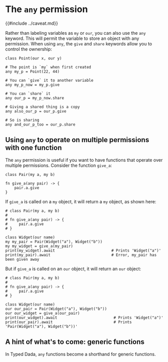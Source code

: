 # The `any` permission

{{#include ../caveat.md}}

Rather than labeling variables as `my` or `our`, you can also use the `any` keyword. This will permit the variable to store an object with any permission. When using `any`, the `give` and `share` keywords allow you to control the ownership:

```
class Point(our x, our y)

# The point is `my` when first created
any my_p = Point(22, 44)

# You can `give` it to another variable
any my_p_now = my_p.give

# You can `share` it
any our_p = my_p_now.share

# Giving a shared thing is a copy
any also_our_p = our_p.give

# So is sharing
any and_our_p_too = our_p.share
```

## Using `any` to operate on multiple permissions with one function

The `any` permission is useful if you want to have functions that operate over multiple permissions. Consider the function `give_a`:

```
class Pair(my a, my b)

fn give_a(any pair) -> {
    pair.a.give
}
```

If `give_a` is called on a `my` object, it will return a `my` object, as shown here:

```
# class Pair(my a, my b)
# 
# fn give_a(any pair) -> {
#     pair.a.give
# }

class Widget(our name)
my my_pair = Pair(Widget("a"), Widget("b"))
my my_widget = give_a(my_pair)
print(my_widget).await                         # Prints 'Widget("a")'
print(my_pair).await                           # Error, my_pair has been given away
```

But if `give_a` is called on an `our` object, it will return an `our` object:

```
# class Pair(my a, my b)
# 
# fn give_a(any pair) -> {
#     pair.a.give
# }

class Widget(our name)
our our_pair = Pair(Widget("a"), Widget("b"))
our our_widget = give_a(our_pair)
print(our_widget).await                         # Prints 'Widget("a")'
print(our_pair).await                           # Prints 'Pair(Widget("a"), Widget("b"))'
```

## A hint of what's to come: generic functions

In Typed Dada, `any` functions become a shorthand for generic functions.

